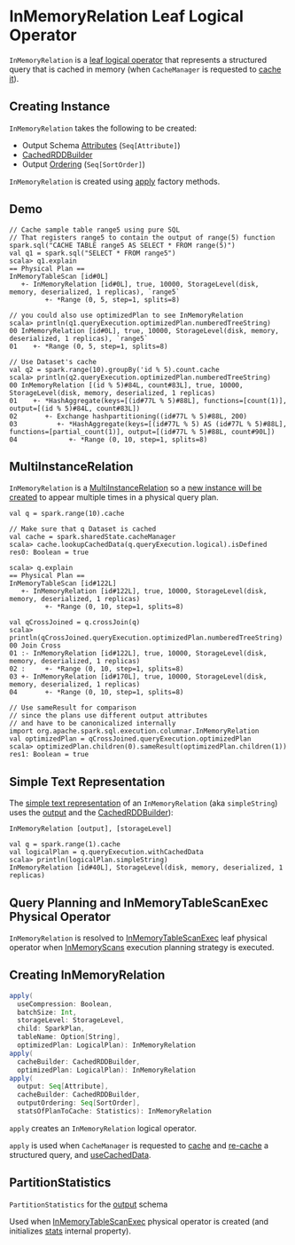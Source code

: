 # InMemoryRelation Leaf Logical Operator

`InMemoryRelation` is a [leaf logical operator](LeafNode.md) that represents a structured query that is cached in memory (when `CacheManager` is requested to [cache it](../CacheManager.md#cacheQuery)).

## Creating Instance

`InMemoryRelation` takes the following to be created:

* <span id="output"> Output Schema [Attributes](../expressions/Attribute.md) (`Seq[Attribute]`)
* <span id="cacheBuilder"> [CachedRDDBuilder](../CachedRDDBuilder.md)
* <span id="outputOrdering"> Output [Ordering](../expressions/SortOrder.md) (`Seq[SortOrder]`)

`InMemoryRelation` is created using [apply](#apply) factory methods.

## Demo

```text
// Cache sample table range5 using pure SQL
// That registers range5 to contain the output of range(5) function
spark.sql("CACHE TABLE range5 AS SELECT * FROM range(5)")
val q1 = spark.sql("SELECT * FROM range5")
scala> q1.explain
== Physical Plan ==
InMemoryTableScan [id#0L]
   +- InMemoryRelation [id#0L], true, 10000, StorageLevel(disk, memory, deserialized, 1 replicas), `range5`
         +- *Range (0, 5, step=1, splits=8)

// you could also use optimizedPlan to see InMemoryRelation
scala> println(q1.queryExecution.optimizedPlan.numberedTreeString)
00 InMemoryRelation [id#0L], true, 10000, StorageLevel(disk, memory, deserialized, 1 replicas), `range5`
01    +- *Range (0, 5, step=1, splits=8)

// Use Dataset's cache
val q2 = spark.range(10).groupBy('id % 5).count.cache
scala> println(q2.queryExecution.optimizedPlan.numberedTreeString)
00 InMemoryRelation [(id % 5)#84L, count#83L], true, 10000, StorageLevel(disk, memory, deserialized, 1 replicas)
01    +- *HashAggregate(keys=[(id#77L % 5)#88L], functions=[count(1)], output=[(id % 5)#84L, count#83L])
02       +- Exchange hashpartitioning((id#77L % 5)#88L, 200)
03          +- *HashAggregate(keys=[(id#77L % 5) AS (id#77L % 5)#88L], functions=[partial_count(1)], output=[(id#77L % 5)#88L, count#90L])
04             +- *Range (0, 10, step=1, splits=8)
```

## MultiInstanceRelation

`InMemoryRelation` is a [MultiInstanceRelation](../spark-sql-MultiInstanceRelation.md) so a [new instance will be created](#newInstance) to appear multiple times in a physical query plan.

```text
val q = spark.range(10).cache

// Make sure that q Dataset is cached
val cache = spark.sharedState.cacheManager
scala> cache.lookupCachedData(q.queryExecution.logical).isDefined
res0: Boolean = true

scala> q.explain
== Physical Plan ==
InMemoryTableScan [id#122L]
   +- InMemoryRelation [id#122L], true, 10000, StorageLevel(disk, memory, deserialized, 1 replicas)
         +- *Range (0, 10, step=1, splits=8)

val qCrossJoined = q.crossJoin(q)
scala> println(qCrossJoined.queryExecution.optimizedPlan.numberedTreeString)
00 Join Cross
01 :- InMemoryRelation [id#122L], true, 10000, StorageLevel(disk, memory, deserialized, 1 replicas)
02 :     +- *Range (0, 10, step=1, splits=8)
03 +- InMemoryRelation [id#170L], true, 10000, StorageLevel(disk, memory, deserialized, 1 replicas)
04       +- *Range (0, 10, step=1, splits=8)

// Use sameResult for comparison
// since the plans use different output attributes
// and have to be canonicalized internally
import org.apache.spark.sql.execution.columnar.InMemoryRelation
val optimizedPlan = qCrossJoined.queryExecution.optimizedPlan
scala> optimizedPlan.children(0).sameResult(optimizedPlan.children(1))
res1: Boolean = true
```

## <span id="simpleString"> Simple Text Representation

The [simple text representation](../catalyst/QueryPlan.md#simpleString) of an `InMemoryRelation` (aka `simpleString`) uses the [output](#output) and the [CachedRDDBuilder](#cacheBuilder)):

```text
InMemoryRelation [output], [storageLevel]
```

```text
val q = spark.range(1).cache
val logicalPlan = q.queryExecution.withCachedData
scala> println(logicalPlan.simpleString)
InMemoryRelation [id#40L], StorageLevel(disk, memory, deserialized, 1 replicas)
```

## Query Planning and InMemoryTableScanExec Physical Operator

`InMemoryRelation` is resolved to [InMemoryTableScanExec](../physical-operators/InMemoryTableScanExec.md) leaf physical operator when [InMemoryScans](../execution-planning-strategies/InMemoryScans.md) execution planning strategy is executed.

## <span id="apply"> Creating InMemoryRelation

```scala
apply(
  useCompression: Boolean,
  batchSize: Int,
  storageLevel: StorageLevel,
  child: SparkPlan,
  tableName: Option[String],
  optimizedPlan: LogicalPlan): InMemoryRelation
apply(
  cacheBuilder: CachedRDDBuilder,
  optimizedPlan: LogicalPlan): InMemoryRelation
apply(
  output: Seq[Attribute],
  cacheBuilder: CachedRDDBuilder,
  outputOrdering: Seq[SortOrder],
  statsOfPlanToCache: Statistics): InMemoryRelation
```

`apply` creates an `InMemoryRelation` logical operator.

`apply` is used when `CacheManager` is requested to [cache](../CacheManager.md#cacheQuery) and [re-cache](../CacheManager.md#recacheByCondition) a structured query, and [useCachedData](../CacheManager.md#useCachedData).

## <span id="partitionStatistics"> PartitionStatistics

`PartitionStatistics` for the [output](#output) schema

Used when [InMemoryTableScanExec](../physical-operators/InMemoryTableScanExec.md) physical operator is created (and initializes [stats](../physical-operators/InMemoryTableScanExec.md#stats) internal property).
